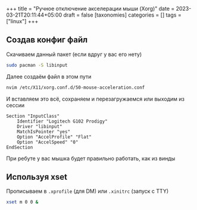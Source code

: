+++
title = "Ручное отключение акселерации мыши (Xorg)"
date = 2023-03-21T20:11:44+05:00
draft = false
[taxonomies]
categories = []
tags = ["linux"]
+++

## Создав конфиг файл

Скачиваем данный пакет (если вдруг у вас его нету)

```sh
sudo pacman -S libinput
```

Далее создаём файл в этом пути

```sh
nvim /etc/X11/xorg.conf.d/50-mouse-acceleration.conf
```

И вставляем это всё, сохраняем и перезагружаемся или выходим из сессии

```
Section "InputClass"
 	Identifier "Logitech G102 Prodigy"
 	Driver "libinput"
 	MatchIsPointer "yes"
 	Option "AccelProfile" "Flat"
 	Option "AccelSpeed" "0"
EndSection
```

При ребуте у вас мышка будет правильно работать, как из винды

## Используя xset

Прописываем в `.xprofile` (для DM) или `.xinitrc` (запуск с TTY)

```sh
xset m 0 0 &
```
